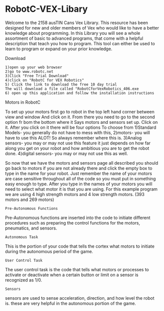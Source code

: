 RobotC-VEX-Libary
=================

Welcome to the 2158 ausTIN Cans Vex Library. 
This resource has been designed for new and older members of Vex who would like to have
a better knowledge about programming.
In this Library you will see a whole assortment of basic to advanced programs, that come
with a helpful description that teach you how to program. 
This tool can either be used to learn to program or expand on your prior knowledge.


   Download

	1)open up your web browser
	2)go to www.robotc.net
	3)Click "Free Trial Download"
	4)click on "RobotC for VEX Robotics"
	5) Click the link to download the free 10 day trial
    The will download a file called "RobotCforVexRobotics_406.exe
	6) open up this application and follow the installation instructions




   Motors in RobotC

To set up your motors first go to robot in the top left hand corner between view and window
And click on it. From there you need to go to the second option fr bom the bottom where it
Says motors and sensors set up. Click on it. After you click on it there will be four options
To choose from 
1)Standard Models- you generally do not have to mess with this, 
2)motors- you will have to use this ALOT! So always remember where this is. 
3)Analog sensors- you may or may not use this feature it just depends on how far along you get on your robot and how
ambitious you are to get the robot done. 
4)digital sensors- you may or may not use this as well.

So now that we have the motors and sensors page all described you should go back to motors if
you are not already there and click the empty box to type in the name for your robot.
Just remember the name of your motors are case sensitive throughout all of the code
so you must put in something easy enough to type. After you type in the names of your motors you
will need to select what motor it is that you are using. For this example program we are using
4 high strength motors and 4 low strength motors. (393 motors and 269 motors)


    Pre-Autonomous Functions
Pre-Autonomous functions are inserted into the code to initiate different procedures such as 
preparing the control functions for the motors, pneumatics, and sensors.

    
    Autonomous Task

This is the portion of your code that tells the cortex what motors to initiate during the 
autonomous period of the game.

    
    
    User Control Task
The user control task is the code that tells what motors or processes to activate or deactivate
when a certain button or limit on a sensor is recognized as 1/0.

    
    
    
    Sensors
sensors are used to sense acceleration, direction, and how level the robot is. 
these are very helpful in the autonomous portion of the game. 
     
